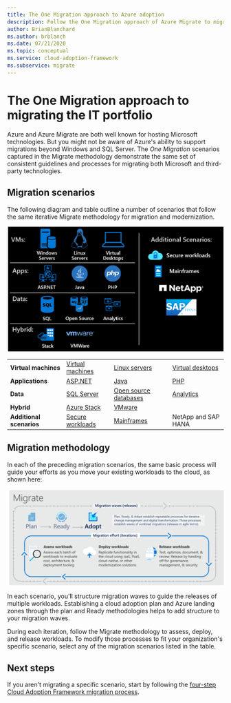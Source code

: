 ```yaml
---
title: The One Migration approach to Azure adoption
description: Follow the One Migration approach of Azure Migrate to migrate and modernize entire IT portfolios.
author: BrianBlanchard
ms.author: brblanch
ms.date: 07/21/2020
ms.topic: conceptual
ms.service: cloud-adoption-framework
ms.subservice: migrate
---
```


<!-- docutune:ignore "One Migration" -->
<!-- cSpell:ignore HANA -->

# The One Migration approach to migrating the IT portfolio

Azure and Azure Migrate are both well known for hosting Microsoft technologies. But you might not be aware of Azure's ability to support migrations beyond Windows and SQL Server. The *One Migration* scenarios captured in the Migrate methodology demonstrate the same set of consistent guidelines and processes for migrating both Microsoft and third-party technologies.

## Migration scenarios

The following diagram and table outline a number of scenarios that follow the same iterative Migrate methodology for migration and modernization.

![Diagram of the Cloud Adoption Framework migration model.](../_images/migrate/one-migrate.png)

| | | | |
|---------|---------|---------|---------|
| **Virtual machines** | [Virtual machines](../migrate/azure-best-practices/contoso-migration-rehost-vm.md) | [Linux servers](../migrate/azure-best-practices/contoso-migration-rehost-linux-vm.md) | [Virtual desktops](./wvd/index.md) |
| **Applications** | [ASP.NET](../migrate/azure-best-practices/contoso-migration-refactor-web-app-sql.md) | [Java](/azure/java/migration-overview?toc=/azure/cloud-adoption-framework/toc.json&bc=/azure/cloud-adoption-framework/_bread/toc.json) | [PHP](../migrate/azure-best-practices/contoso-migration-refactor-linux-app-service-mysql.md) |
| **Data** | [SQL Server](../migrate/azure-best-practices/contoso-migration-rehost-vm-sql-managed-instance.md) | [Open source databases](../migrate/azure-best-practices/sql-migration.md) | [Analytics](../migrate/azure-best-practices/analytics/analytics-solutions-overview.md) |
| **Hybrid** | [Azure Stack](./azure-stack/index.md) | [VMware](../migrate/azure-best-practices/vmware-host.md) | |
| **Additional scenarios** | [Secure workloads](../migrate/azure-best-practices/migrate-best-practices-security-management.md) | [Mainframes](../infrastructure/mainframe-migration/index.md) | NetApp and SAP HANA |

## Migration methodology

In each of the preceding migration scenarios, the same basic process will guide your efforts as you move your existing workloads to the cloud, as shown here:

![Diagram of the Cloud Adoption Framework migration model.](../_images/migrate/methodology.png)

In each scenario, you'll structure migration waves to guide the releases of multiple workloads. Establishing a cloud adoption plan and Azure landing zones through the plan and Ready methodologies helps to add structure to your migration waves.

During each iteration, follow the Migrate methodology to assess, deploy, and release workloads. To modify those processes to fit your organization's specific scenario, select any of the migration scenarios listed in the table.

## Next steps

If you aren't migrating a specific scenario, start by following the [four-step Cloud Adoption Framework migration process](../migrate/index.md).
